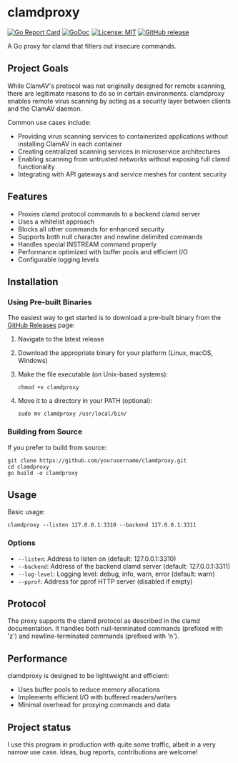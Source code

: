 # clamdproxy

[![Go Report Card](https://goreportcard.com/badge/github.com/miklosn/clamdproxy)](https://goreportcard.com/report/github.com/miklosn/clamdproxy)
[![GoDoc](https://pkg.go.dev/badge/github.com/miklosn/clamdproxy)](https://pkg.go.dev/github.com/miklosn/clamdproxy)
[![License: MIT](https://img.shields.io/badge/License-MIT-yellow.svg)](https://opensource.org/licenses/MIT)
[![GitHub release](https://img.shields.io/github/release/miklosn/clamdproxy.svg)](https://github.com/miklosn/clamdproxy/releases/latest)

A Go proxy for clamd that filters out insecure commands.

## Project Goals

While ClamAV's protocol was not originally designed for remote scanning, there are legitimate reasons to do so in certain environments. clamdproxy enables remote virus scanning by acting as a security layer between clients and the ClamAV daemon.

Common use cases include:

- Providing virus scanning services to containerized applications without installing ClamAV in each container
- Creating centralized scanning services in microservice architectures
- Enabling scanning from untrusted networks without exposing full clamd functionality
- Integrating with API gateways and service meshes for content security

## Features

- Proxies clamd protocol commands to a backend clamd server
- Uses a whitelist approach
- Blocks all other commands for enhanced security
- Supports both null character and newline delimited commands
- Handles special INSTREAM command properly
- Performance optimized with buffer pools and efficient I/O
- Configurable logging levels

## Installation

### Using Pre-built Binaries

The easiest way to get started is to download a pre-built binary from the [GitHub Releases](https://github.com/yourusername/clamdproxy/releases) page:

1. Navigate to the latest release
2. Download the appropriate binary for your platform (Linux, macOS, Windows)
3. Make the file executable (on Unix-based systems):

   ```
   chmod +x clamdproxy
   ```

4. Move it to a directory in your PATH (optional):

   ```
   sudo mv clamdproxy /usr/local/bin/
   ```

### Building from Source

If you prefer to build from source:

```
git clone https://github.com/yourusername/clamdproxy.git
cd clamdproxy
go build -o clamdproxy
```

## Usage

Basic usage:

```
clamdproxy --listen 127.0.0.1:3310 --backend 127.0.0.1:3311
```

### Options

- `--listen`: Address to listen on (default: 127.0.0.1:3310)
- `--backend`: Address of the backend clamd server (default: 127.0.0.1:3311)
- `--log-level`: Logging level: debug, info, warn, error (default: warn)
- `--pprof`: Address for pprof HTTP server (disabled if empty)

## Protocol

The proxy supports the clamd protocol as described in the clamd documentation. It handles both null-terminated commands (prefixed with 'z') and newline-terminated commands (prefixed with 'n').

## Performance

clamdproxy is designed to be lightweight and efficient:

- Uses buffer pools to reduce memory allocations
- Implements efficient I/O with buffered readers/writers
- Minimal overhead for proxying commands and data

## Project status

I use this program in production with quite some traffic, albeit in a very narrow use case. Ideas, bug reports, contributions are welcome!
